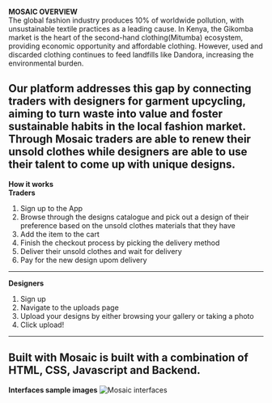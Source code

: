 **MOSAIC OVERVIEW**<br>
The global fashion industry produces 10% of worldwide pollution, with unsustainable textile practices as a leading cause. In Kenya, the Gikomba market is the heart of the second-hand clothing(Mitumba) ecosystem, providing economic opportunity and affordable clothing. However, used and discarded clothing continues to feed landfills like Dandora, increasing the environmental burden.<br>

Our platform addresses this gap by connecting traders with designers for garment upcycling, aiming to turn waste into value and foster sustainable habits in the local fashion market. Through Mosaic traders are able to renew their unsold clothes while designers are able to use their talent to come up with unique designs. <br>
---
**How it works**<br>
**Traders**<br>
1. Sign up to the App<br>
2. Browse through the designs catalogue and pick out a design of their preference based on the unsold clothes materials that they have<br>
3. Add the item to the cart<br>
4. Finish the checkout process by picking the delivery method<br>
5. Deliver their unsold clothes and wait for delivery<br>
6. Pay for the new design upom delivery<br>
---
**Designers**<br>
1. Sign up<br>
2. Navigate to the uploads page<br> 
3. Upload your designs by either browsing your gallery or taking a photo 
4. Click upload!
---
**Built with**
Mosaic is built with a combination of HTML, CSS, Javascript and Backend. 
---
**Interfaces sample images**
![Mosaic interfaces](./home/studen/product_documentation/images/mosaicinterface.png)


